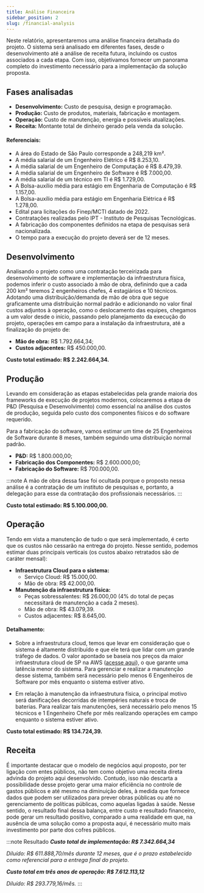 ```yaml
---
title: Análise Financeira
sidebar_position: 2
slug: /financial-analysis
---
```


Neste relatório, apresentaremos uma análise financeira detalhada do projeto. O sistema será analisado em diferentes fases, desde o desenvolvimento até a análise de receita futura, incluindo os custos associados a cada etapa. Com isso, objetivamos fornecer um panorama completo do investimento necessário para a implementação da solução proposta.

## Fases analisadas

- **Desenvolvimento:** Custo de pesquisa, design e programação.
- **Produção:** Custo de produtos, materiais, fabricação e montagem.
- **Operação:** Custo de manutenção, energia e possíveis atualizações.
- **Receita:** Montante total de dinheiro gerado pela venda da solução.

#### Referenciais:

  - A área do Estado de São Paulo corresponde a 248,219 km².
  - A média salarial de um Engenheiro Elétrico é R$ 8.253,10.
  - A média salarial de um Engenheiro de Computação é R$ 8.479,39.
  - A média salarial de um Engenheiro de Software é R$ 7.000,00.
  - A média salarial de um técnico em TI é R$ 1.729,00.
  - A Bolsa-auxílio média para estágio em Engenharia de Computação é R$ 1.157,00.
  - A Bolsa-auxílio média para estágio em Engenharia Elétrica é R$ 1.278,00.
  - Edital para licitações do Finep/MCTI datado de 2022.
  - Contratações realizadas pelo IPT - Instituto de Pesquisas Tecnológicas.
  - A fabricação dos componentes definidos na etapa de pesquisas será nacionalizada.
  - O tempo para a execução do projeto deverá ser de 12 meses.

## Desenvolvimento

Analisando o projeto como uma contratação terceirizada para desenvolvimento de software e implementação da infraestrutura física, podemos inferir o custo associado à mão de obra, definindo que a cada 200 km² teremos 2 engenheiros chefes, 4 estagiários e 10 técnicos. Adotando uma distribuição/demanda de mão de obra que segue graficamente uma distribuição normal padrão e adicionando no valor final custos adjuntos à operação, como o deslocamento das equipes, chegamos a um valor desde o início, passando pelo planejamento da execução do projeto, operações em campo para a instalação da infraestrutura, até a finalização do projeto de:

- **Mão de obra:** R$ 1.792.664,34;
- **Custos adjacentes:** R$ 450.000,00.

**Custo total estimado: R$ 2.242.664,34.**

## Produção

Levando em consideração as etapas estabelecidas pela grande maioria dos frameworks de execução de projetos modernos, colocaremos a etapa de P&D (Pesquisa e Desenvolvimento) como essencial na análise dos custos de produção, seguida pelo custo dos componentes físicos e do software requerido.

Para a fabricação do software, vamos estimar um time de 25 Engenheiros de Software durante 8 meses, também seguindo uma distribuição normal padrão.

- **P&D:** R$ 1.800.000,00;
- **Fabricação dos Componentes:** R$ 2.600.000,00;
- **Fabricação do Software:** R$ 700.000,00.

:::note
A mão de obra dessa fase foi ocultada porque o proposto nessa análise é a contratação de um instituto de pesquisas e, portanto, a delegação para esse da contratação dos profissionais necessários.
:::

**Custo total estimado: R$ 5.100.000,00.**

## Operação

Tendo em vista a manutenção de tudo o que será implementado, é certo que os custos não cessarão na entrega do projeto. Nesse sentido, podemos estimar duas principais verticais (os custos abaixo retratados são de caráter mensal):

- **Infraestrutura Cloud para o sistema:**
  - Serviço Cloud: R$ 15.000,00.
  - Mão de obra: R$ 42.000,00.
- **Manutenção da infraestrutura física:**
  - Peças sobressalentes: R$ 26.000,00 (4% do total de peças necessitará de manutenção a cada 2 meses).
  - Mão de obra: R$ 43.079,39.
  - Custos adjacentes: R$ 8.645,00.

#### Detalhamento:

- Sobre a infraestrutura cloud, temos que levar em consideração que o sistema é altamente distribuído e que ele terá que lidar com um grande tráfego de dados. O valor apontado se baseia nos preços da maior infraestrutura cloud de SP na AWS ([acesse aqui](https://aws.amazon.com/pt/pricing/?aws-products-pricing.sort-by=item.additionalFields.productNameLowercase&aws-products-pricing.sort-order=asc&awsf.Free%20Tier%20Type=*all&awsf.tech-category=*all)), o que garante uma latência menor do sistema. Para gerenciar e realizar a manutenção desse sistema, também será necessário pelo menos 6 Engenheiros de Software por mês enquanto o sistema estiver ativo.

- Em relação à manutenção da infraestrutura física, o principal motivo será danificações decorridas de intempéries naturais e troca de baterias. Para realizar tais manutenções, será necessário pelo menos 15 técnicos e 1 Engenheiro Chefe por mês realizando operações em campo enquanto o sistema estiver ativo.

**Custo total estimado: R$ 134.724,39.**

## Receita
É importante destacar que o modelo de negócios aqui proposto, por ter ligação com entes públicos, não tem como objetivo uma receita direta advinda do projeto aqui desenvolvido. Contudo, isso não descarta a possibilidade desse projeto gerar uma maior eficiência no controle de gastos públicos e até mesmo na diminuição deles, à medida que fornece dados que podem ser utilizados para prever obras públicas ou até no gerenciamento de políticas públicas, como aquelas ligadas à saúde. Nesse sentido, o resultado final dessa balança, entre custo e resultado financeiro, pode gerar um resultado positivo, comparado a uma realidade em que, na ausência de uma solução como a proposta aqui, é necessário muito mais investimento por parte dos cofres públicos.

:::note Resultado
***Custo total de implementação: R$ 7.342.664,34***

*Diluído: R$ 611.888,70/mês durante 12 meses, que é o prazo estabelecido como referencial para a entrega final do projeto.*

***Custo total em três anos de operação: R$ 7.612.113,12***

*Diluído: R$ 293.779,16/mês.*
:::